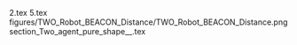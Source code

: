 2.tex
5.tex
figures/TWO_Robot_BEACON_Distance/TWO_Robot_BEACON_Distance.png
section_Two_agent_pure_shape__.tex